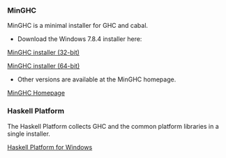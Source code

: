 ### MinGHC

MinGHC is a minimal installer for GHC and cabal.

* Download the Windows 7.8.4 installer here:

[MinGHC installer (32-bit)](https://github.com/fpco/minghc/releases/download/2015-08-05/minghc-7.8.4-i386.exe)

[MinGHC installer (64-bit)](https://github.com/fpco/minghc/releases/download/2015-08-05/minghc-7.8.4-x86_64.exe)

* Other versions are available at the MinGHC homepage.

[MinGHC Homepage](https://github.com/fpco/minghc)

### Haskell Platform

The Haskell Platform collects GHC and the common platform libraries in
a single installer.

[Haskell Platform for Windows](https://www.haskell.org/platform/windows.html)
